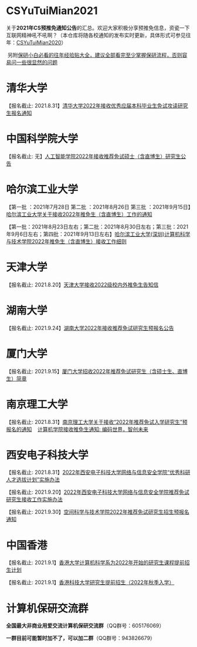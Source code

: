 # CSYuTuiMian2021

​	关于**2021年CS预推免通知公告**的汇总。欢迎大家积极分享预推免信息，资瓷一下互联网精神吼不吼啊？（本仓库将随各校通知的发布实时更新，具体形式可参见往年：[CSYuTuiMian2020](https://github.com/hcy226/CSYuTuiMian2020)）

​	另附[保研小白必看的往年经验贴大全，建议全部看完至少掌握保研流程，否则容易问一些很显然的问题](https://github.com/richardodliu/CS-BAOYAN)

# 清华大学

【报名截止: 2021.8.31】[清华大学2022年接收优秀应届本科毕业生免试攻读研究生报名通知](https://yz.tsinghua.edu.cn/info/1027/2285.htm)



# 中国科学院大学

【报名截止: 无】[人工智能学院2022年接收推荐免试硕士（含直博生）研究生公告](https://ai.ucas.ac.cn/index.php/zh-cn/tzgg/6455-2022)



# 哈尔滨工业大学

【第一批 ：2021年7月28日 第二批 ：2021年8月26日 第三批 ：2021年9月15日】[哈尔滨工业大学关于接收2022年推免生（含直博生）工作的通知](http://cs.hit.edu.cn/2021/0722/c11271a258666/page.htm)

【第一批：2021年8月23日左右；第二批：2021年8月30日左右；第三批：2021年9月6日左右；第四批：2021年9月13日左右】[哈尔滨工业大学(深圳)计算机科学与技术学院2022年推免生（含直博生）接收工作细则](http://cs.hitsz.edu.cn/info/1029/3036.htm)


# 天津大学

【报名截止: 2021.8.20】[天津大学接收2022级校内外推免生告知信](http://cic.tju.edu.cn/info/1041/3435.htm)



# 湖南大学

【报名截止: 2021.9.24】[湖南大学2022年接收推荐免试研究生预报名公告](http://gra.hnu.edu.cn/info/1075/7786.htm)



# 厦门大学

【报名截止: 2021.9.15】[厦门大学招收2022年推荐免试研究生（含硕士生、直博生）简章](https://zs.xmu.edu.cn/info/1055/2633.htm)



# 南京理工大学

【报名截止: 2021.8.31】[南京理工大学关于接收“2022年推荐免试入学研究生”预报名的通知](https://gs.njust.edu.cn/zsw/18/d5/c4688a268501/page.htm)  &nbsp;&nbsp; [计算机学院接收推免生通知: 编码世界，智创未来](http://cs.njust.edu.cn/15/13/c1754a267539/page.htm)

# 西安电子科技大学

【报名截止: 2021.8.31】[2022年西安电子​科技大学网络与信息安全学院“优秀科研人才选拔计划”实施办法](https://ce.xidian.edu.cn/info/1349/7143.htm)

【报名截止: 2021.9.20】[2022年西安电子科技大学网络与信息安全学院推荐免试研究生接收工作实施办法](https://ce.xidian.edu.cn/info/1349/7144.htm)

【报名截止: 2021.9.30】[空间科学与技术学院2022年推荐免试研究生招生预报名通知](https://sast.xidian.edu.cn/info/1014/3371.htm)



# 中国香港

【报名截止: 2021.9.1】[香港大学计算机科学系为2022年开始的研究生课程提前招生计划](https://i.cs.hku.hk/~gradappl/index.html)

【报名截止: 2021.9.1】[香港科技大学研究生提前招生（2022年秋季入学）](https://www.cse.ust.hk/pg/admissions/recruiting/)



# 计算机保研交流群

**全国最大非商业用爱交流计算机保研交流群**（QQ群号：605176069）

**一群目前可能暂时加不了，可以加二群**（QQ群号：943826679）

